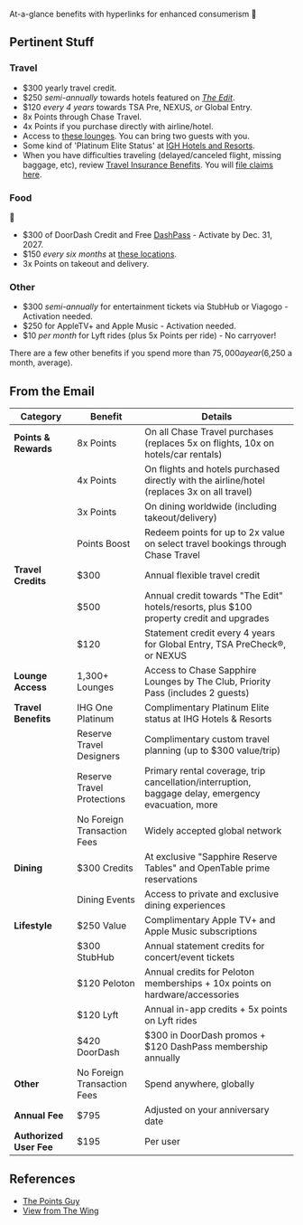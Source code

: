 At-a-glance benefits with hyperlinks for enhanced consumerism 🥰

## Pertinent Stuff

### Travel

- $300 yearly travel credit.
- $250 _semi-annually_ towards hotels featured on [_The Edit_](https://www.chase.com/travel/the-edit).
- $120 _every 4 years_ towards TSA Pre, NEXUS, _or_ Global Entry.
- 8x Points through Chase Travel.
- 4x Points if you purchase directly with airline/hotel.
- Access to [these lounges](https://account.chase.com/sapphire-airport-lounge). You can bring two guests with you.
- Some kind of 'Platinum Elite Status' at [IGH Hotels and Resorts](https://www.ihg.com/hotels/us/en/reservation).
- When you have difficulties traveling (delayed/canceled flight, missing baggage, etc), review [Travel Insurance Benefits](https://www.chase.com/personal/credit-cards/education/basics/chase-sapphire-travel-insurance-guide). You will [file claims here](https://www.chasecardbenefits.com/dashboard/login).

### Food
 🍲
- $300 of DoorDash Credit and Free [DashPass](https://help.doordash.com/consumers/s/article/Chase-Partnership?language=en_US#DPBenefits) - Activate by Dec. 31, 2027.
- $150 _every six months_ at [these locations](https://www.opentable.com/visa-dining-program).
- 3x Points on takeout and delivery.

### Other

- $300 _semi-annually_ for entertainment tickets via StubHub or Viagogo - Activation needed.
- $250 for AppleTV+ and Apple Music - Activation needed.
- $10 _per month_ for Lyft rides (plus 5x Points per ride) - No carryover!

There are a few other benefits if you spend more than $75,000 a year ($6,250 a month, average).

## From the Email

| **Category**            | **Benefit**                 | **Details**                                                                                        |
| ----------------------- | --------------------------- | -------------------------------------------------------------------------------------------------- |
| **Points & Rewards**    | 8x Points                   | On all Chase Travel purchases (replaces 5x on flights, 10x on hotels/car rentals)                  |
|                         | 4x Points                   | On flights and hotels purchased directly with the airline/hotel (replaces 3x on all travel)        |
|                         | 3x Points                   | On dining worldwide (including takeout/delivery)                                                   |
|                         | Points Boost                | Redeem points for up to 2x value on select travel bookings through Chase Travel                    |
| **Travel Credits**      | $300                        | Annual flexible travel credit                                                                      |
|                         | $500                        | Annual credit towards "The Edit" hotels/resorts, plus $100 property credit and upgrades            |
|                         | $120                        | Statement credit every 4 years for Global Entry, TSA PreCheck®, or NEXUS                           |
| **Lounge Access**       | 1,300+ Lounges              | Access to Chase Sapphire Lounges by The Club, Priority Pass (includes 2 guests)                    |
| **Travel Benefits**     | IHG One Platinum            | Complimentary Platinum Elite status at IHG Hotels & Resorts                                        |
|                         | Reserve Travel Designers    | Complimentary custom travel planning (up to $300 value/trip)                                       |
|                         | Reserve Travel Protections  | Primary rental coverage, trip cancellation/interruption, baggage delay, emergency evacuation, more |
|                         | No Foreign Transaction Fees | Widely accepted global network                                                                     |
| **Dining**              | $300 Credits                | At exclusive "Sapphire Reserve Tables" and OpenTable prime reservations                            |
|                         | Dining Events               | Access to private and exclusive dining experiences                                                 |
| **Lifestyle**           | $250 Value                  | Complimentary Apple TV+ and Apple Music subscriptions                                              |
|                         | $300 StubHub                | Annual statement credits for concert/event tickets                                                 |
|                         | $120 Peloton                | Annual credits for Peloton memberships + 10x points on hardware/accessories                        |
|                         | $120 Lyft                   | Annual in-app credits + 5x points on Lyft rides                                                    |
|                         | $420 DoorDash               | \$300 in DoorDash promos + \$120 DashPass membership annually                                        |
| **Other**               | No Foreign Transaction Fees | Spend anywhere, globally                                                                           |
| **Annual Fee**          | $795                        | Adjusted on your anniversary date                                                                  |
| **Authorized User Fee** | $195                        | Per user                                                                                           |

## References

- [The Points Guy](https://thepointsguy.com/credit-cards/chase-sapphire-reserve-lifestyle-credits/)
- [View from The Wing](https://viewfromthewing.com/after-9-years-chase-sapphire-reserve-just-blew-up-its-model-why-the-new-795-cards-benefits-radically-outweigh-the-cost/)

